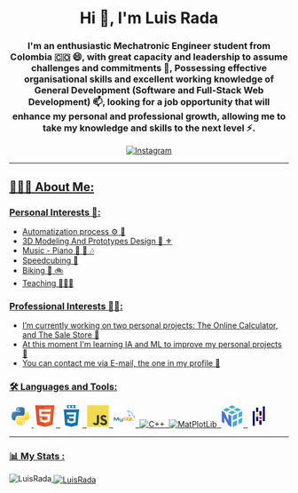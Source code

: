 <div id="header" align="center">
  <h1 align="center"> Hi 👋, I'm Luis Rada</h1>
  <h3 align="center"> I'm an enthusiastic Mechatronic Engineer student from Colombia 🇨🇴 😄, with great capacity and leadership to assume challenges and commitments 💬, Possessing effective organisational skills and excellent working knowledge of General Development (Software and Full-Stack Web Development) 📫, looking for a job opportunity that will enhance my personal and professional growth, allowing me to take my knowledge and skills to the next level ⚡. 
  </h3>
</div>

<div id="badges" align="center">
  <a href="https://www.instagram.com/luis.rada.10">
    <img src="https://img.shields.io/badge/Instagram-@luis.rada.10-E4405F?style=for-the-badge&logo=instagram&logoColor=white&labelColor=101010"
      target="_BLANK" alt="Instagram" />
</div>

 ---
  
  ## 👨🏽‍💻 About Me:
  
  ### Personal Interests 👯:
  - Automatization process ⚙️ 🔩
  - 3D Modeling And Prototypes Design 🔱 ⚜️
  - Music - Piano 🎹 🎼 🎶
  - Speedcubing 🧩
  - Biking 🚵 🚲
  - Teaching 👨🏽‍🏫
 
  ### Professional Interests ✍🏽:
  - I’m currently working on two personal projects: The Online Calculator, and The Sale Store 🔭
  - At this moment I'm learning IA and ML to improve my personal projects 🤔
  - You can contact me via E-mail, the one in my profile 🌱
  
  
  <div align="left">
    <h3>🛠️ Languages and Tools:</h3>
    <div>
      <img src="https://github.com/devicons/devicon/blob/master/icons/python/python-original.svg" title="Python" **alt="Python" width="40" height="40"/>
      <img src="https://github.com/devicons/devicon/blob/master/icons/html5/html5-original.svg" title="HTML5" alt="HTML" width="40" height="40"/>&nbsp;
      <img src="https://github.com/devicons/devicon/blob/master/icons/css3/css3-plain-wordmark.svg"  title="CSS3" alt="CSS" width="40" height="40"/>&nbsp
      <img src="https://github.com/devicons/devicon/blob/master/icons/javascript/javascript-original.svg" title="JavaScript" alt="JavaScript" width="40" height="40"/>&nbsp;
      <img src="https://github.com/devicons/devicon/blob/master/icons/mysql/mysql-original-wordmark.svg" title="MySQL"  alt="MySQL" width="40" height="40"/>&nbsp;
      <img src="https://github.com/isocpp/logos/blob/master/cpp_logo.svg" title="C++"  alt="C++" width="40" height="40"/>&nbsp;
      <img src="https://upload.wikimedia.org/wikipedia/commons/thumb/0/01/Created_with_Matplotlib-logo.svg/1200px-Created_with_Matplotlib-logo.svg.png" title="MatPlotLib" alt="MatPlotLib" width="40" height="40"/>&nbsp;
      <img src="https://github.com/devicons/devicon/blob/master/icons/numpy/numpy-original.svg" title="NumPy"  alt="Numpy" width="40" height="40"/>&nbsp;
      <img src="https://github.com/devicons/devicon/blob/master/icons/pandas/pandas-original.svg" title="Pandas" **alt="Pandas" width="40" height="40"/>
     <div>
   <div>
  
---

### 📊 My Stats :
</p>

<p><img align="left" src="https://github-readme-stats.vercel.app/api/top-langs?username=LuisRada&show_icons=true&theme=radical&locale=en&layout=compact" alt="LuisRada" /></p> <p>&nbsp;<img align="center" src="https://github-readme-stats.vercel.app/api?username=LuisRada&show_icons=true&theme=dark&locale=en" alt="LuisRada" width="50%" /></p>

<!--
**LuisRada/LuisRada** is a ✨ _special_ ✨ repository because its `README.md` (this file) appears on your GitHub profile.

Here are some ideas to get you started:

- 🔭 I’m currently working on ...
- 🌱 I’m currently learning ...
- 👯 I’m looking to collaborate on ...
- 🤔 I’m looking for help with ...
- 💬 Ask me about ...
- 📫 How to reach me: ...
- 😄 Pronouns: ...
- ⚡ Fun fact: ...
-->
